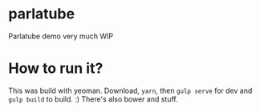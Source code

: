 # parlatube
Parlatube demo very much WIP

# How to run it?
This was build with yeoman. Download, `yarn`, then `gulp serve` for dev and `gulp build` to build. :) There's also bower and stuff.
